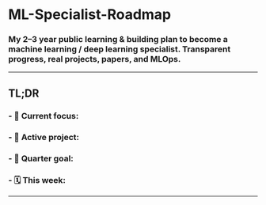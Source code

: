 # ML-Specialist-Roadmap
### My 2–3 year public learning & building plan to become a machine learning / deep learning specialist. Transparent progress, real projects, papers, and MLOps.
---
## TL;DR
### - 📌 Current focus:
### - 🧪 Active project:
### - 🎯 Quarter goal:
### - 🗓️ This week:
---
